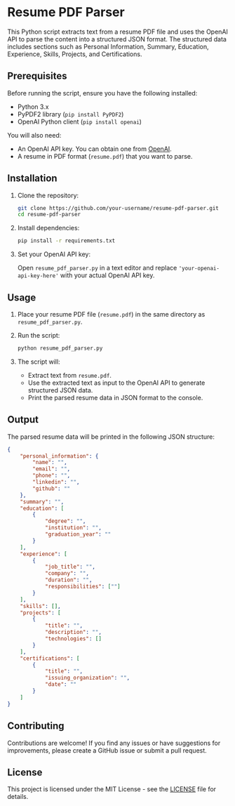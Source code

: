 # Resume PDF Parser

This Python script extracts text from a resume PDF file and uses the OpenAI API to parse the content into a structured JSON format. The structured data includes sections such as Personal Information, Summary, Education, Experience, Skills, Projects, and Certifications.

## Prerequisites

Before running the script, ensure you have the following installed:

- Python 3.x
- PyPDF2 library (`pip install PyPDF2`)
- OpenAI Python client (`pip install openai`)

You will also need:
- An OpenAI API key. You can obtain one from [OpenAI](https://www.openai.com/).
- A resume in PDF format (`resume.pdf`) that you want to parse.

## Installation

1. Clone the repository:

   ```bash
   git clone https://github.com/your-username/resume-pdf-parser.git
   cd resume-pdf-parser
   ```

2. Install dependencies:

   ```bash
   pip install -r requirements.txt
   ```

3. Set your OpenAI API key:

   Open `resume_pdf_parser.py` in a text editor and replace `'your-openai-api-key-here'` with your actual OpenAI API key.

## Usage

1. Place your resume PDF file (`resume.pdf`) in the same directory as `resume_pdf_parser.py`.

2. Run the script:

   ```bash
   python resume_pdf_parser.py
   ```

3. The script will:
   - Extract text from `resume.pdf`.
   - Use the extracted text as input to the OpenAI API to generate structured JSON data.
   - Print the parsed resume data in JSON format to the console.

## Output

The parsed resume data will be printed in the following JSON structure:

```json
{
    "personal_information": {
        "name": "",
        "email": "",
        "phone": "",
        "linkedin": "",
        "github": ""
    },
    "summary": "",
    "education": [
        {
            "degree": "",
            "institution": "",
            "graduation_year": ""
        }
    ],
    "experience": [
        {
            "job_title": "",
            "company": "",
            "duration": "",
            "responsibilities": [""]
        }
    ],
    "skills": [],
    "projects": [
        {
            "title": "",
            "description": "",
            "technologies": []
        }
    ],
    "certifications": [
        {
            "title": "",
            "issuing_organization": "",
            "date": ""
        }
    ]
}
```

## Contributing

Contributions are welcome! If you find any issues or have suggestions for improvements, please create a GitHub issue or submit a pull request.

## License

This project is licensed under the MIT License - see the [LICENSE](LICENSE) file for details.
